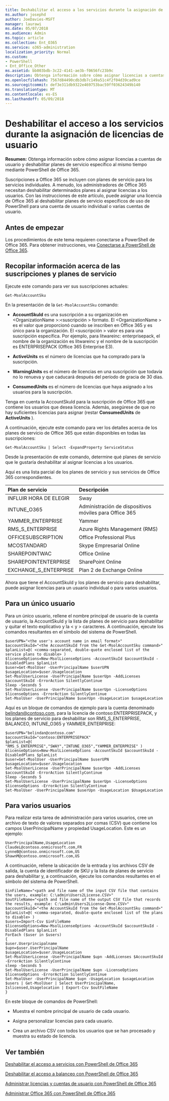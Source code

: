 ```yaml
---
title: Deshabilitar el acceso a los servicios durante la asignación de licencias de usuario
ms.author: josephd
author: JoeDavies-MSFT
manager: laurawi
ms.date: 05/07/2018
ms.audience: Admin
ms.topic: article
ms.collection: Ent_O365
ms.service: o365-administration
localization_priority: Normal
ms.custom:
- PowerShell
- Ent_Office_Other
ms.assetid: bb003bdb-3c22-4141-ae3b-f0656fc23b9c
description: Obtenga información sobre cómo asignar licencias a cuentas de usuario y deshabilitar planes de servicio específico al mismo tiempo mediante PowerShell de Office 365.
ms.openlocfilehash: 7567d84490cdb3db7c149a51c4f2f04d39cad9ce
ms.sourcegitcommit: def3e311db9322e469753bac59ff03624349b140
ms.translationtype: MT
ms.contentlocale: es-ES
ms.lasthandoff: 05/09/2018
---
```

# <a name="disable-access-to-services-while-assigning-user-licenses"></a>Deshabilitar el acceso a los servicios durante la asignación de licencias de usuario

**Resumen:**  Obtenga información sobre cómo asignar licencias a cuentas de usuario y deshabilitar planes de servicio específico al mismo tiempo mediante PowerShell de Office 365.
  
Suscripciones a Office 365 se incluyen con planes de servicio para los servicios individuales. A menudo, los administradores de Office 365 necesitan deshabilitar determinados planes al asignar licencias a los usuarios. Con las instrucciones de este artículo, puede asignar una licencia de Office 365 al deshabilitar planes de servicio específicos de uso de PowerShell para una cuenta de usuario individual o varias cuentas de usuario.
  
## <a name="before-you-begin"></a>Antes de empezar

Los procedimientos de este tema requieren conectarse a PowerShell de Office 365. Para obtener instrucciones, vea [Conectarse a PowerShell de Office 365](connect-to-office-365-powershell.md).
  
## <a name="collect-information-about-subscriptions-and-service-plans"></a>Recopilar información acerca de las suscripciones y planes de servicio

Ejecute este comando para ver sus suscripciones actuales:
  
```
Get-MsolAccountSku
```

En la presentación de la `Get-MsolAccountSku` comando:
  
- **AccountSkuId** es una suscripción a su organización en \<OrganizationName >:\<suscripción > formato. El \<OrganizationName > es el valor que proporcionó cuando se inscriben en Office 365 y es único para la organización. El \<suscripción > valor es para una suscripción específica. Por ejemplo, para litwareinc: enterprisepack, el nombre de la organización es litwareinc y el nombre de la suscripción es ENTERPRISEPACK (Office 365 Enterprise E3).
    
- **ActiveUnits** es el número de licencias que ha comprado para la suscripción.
    
- **WarningUnits** es el número de licencias en una suscripción que todavía no lo renueva y que caducará después del período de gracia de 30 días.
    
- **ConsumedUnits** es el número de licencias que haya asignado a los usuarios para la suscripción.
    
Tenga en cuenta la AccountSkuId para la suscripción de Office 365 que contiene los usuarios que desea licencia. Además, asegúrese de que no hay suficientes licencias para asignar (restar **ConsumedUnits** de **ActiveUnits** ).
  
A continuación, ejecute este comando para ver los detalles acerca de los planes de servicio de Office 365 que están disponibles en todas las suscripciones:
  
```
Get-MsolAccountSku | Select -ExpandProperty ServiceStatus
```

Desde la presentación de este comando, determine qué planes de servicio que le gustaría deshabilitar al asignar licencias a los usuarios.
  
Aquí es una lista parcial de los planes de servicio y sus servicios de Office 365 correspondientes.
  
|**Plan de servicio**|**Descripción**|
|:-----|:-----|
|INFLUIR HORA DE ELEGIR  <br/> |Sway  <br/> |
|INTUNE_O365  <br/> |Administración de dispositivos móviles para Office 365  <br/> |
|YAMMER_ENTERPRISE  <br/> |Yammer  <br/> |
|RMS_S_ENTERPRISE  <br/> |Azure Rights Management (RMS)  <br/> |
|OFFICESUBSCRIPTION  <br/> |Office Professional Plus  <br/> |
|MCOSTANDARD  <br/> |Skype Empresarial Online  <br/> |
|SHAREPOINTWAC  <br/> |Office Online  <br/> |
|SHAREPOINTENTERPRISE  <br/> |SharePoint Online  <br/> |
|EXCHANGE_S_ENTERPRISE  <br/> |Plan 2 de Exchange Online  <br/> |
   
Ahora que tiene el AccountSkuId y los planes de servicio para deshabilitar, puede asignar licencias para un usuario individual o para varios usuarios.
  
## <a name="for-a-single-user"></a>Para un único usuario

Para un único usuario, rellene el nombre principal de usuario de la cuenta de usuario, la AccountSkuId y la lista de planes de servicio para deshabilitar y quitar el texto explicativo y la \< y > caracteres. A continuación, ejecute los comandos resultantes en el símbolo del sistema de PowerShell.
  
```
$userUPN="<the user's account name in email format>"
$accountSkuId="<the AccountSkuId from the Get-MsolAccountSku command>"
$planList=@( <comma-separated, double-quote enclosed list of the service plans to disable> )
$licenseOptions=New-MsolLicenseOptions -AccountSkuId $accountSkuId -DisabledPlans $planList
$user=Get-MsolUser -UserPrincipalName $userUPN
$usageLocation=$user.Usagelocation
Set-MsolUserLicense -UserPrincipalName $userUpn -AddLicenses $accountSkuId -ErrorAction SilentlyContinue
Sleep -Seconds 5
Set-MsolUserLicense -UserPrincipalName $userUpn -LicenseOptions $licenseOptions -ErrorAction SilentlyContinue
Set-MsolUser -UserPrincipalName $userUpn -UsageLocation $usageLocation
```

Aquí es un bloque de comandos de ejemplo para la cuenta denominado belindan@contoso.com, para la licencia de contoso:ENTERPRISEPACK, y los planes de servicio para deshabilitar son RMS_S_ENTERPRISE, BALANCEO, INTUNE_O365 y YAMMER_ENTERPRISE:
  
```
$userUPN="belindan@contoso.com"
$accountSkuId="contoso:ENTERPRISEPACK"
$planList=@( "RMS_S_ENTERPRISE","SWAY","INTUNE_O365","YAMMER_ENTERPRISE" )
$licenseOptions=New-MsolLicenseOptions -AccountSkuId $accountSkuId -DisabledPlans $planList
$user=Get-MsolUser -UserPrincipalName $userUPN
$usageLocation=$user.Usagelocation
Set-MsolUserLicense -UserPrincipalName $userUpn -AddLicenses $accountSkuId -ErrorAction SilentlyContinue
Sleep -Seconds 5
Set-MsolUserLicense -UserPrincipalName $userUpn -LicenseOptions $licenseOptions -ErrorAction SilentlyContinue
Set-MsolUser -UserPrincipalName $userUpn -UsageLocation $UsageLocation
```

## <a name="for-multiple-users"></a>Para varios usuarios

Para realizar esta tarea de administración para varios usuarios, cree un archivo de texto de valores separados por comas (CSV) que contiene los campos UserPrincipalName y propiedad UsageLocation. Este es un ejemplo:
  
```
UserPrincipalName,UsageLocation
ClaudeL@contoso.onmicrosoft.com,FR
LynneB@contoso.onmicrosoft.com,US
ShawnM@contoso.onmicrosoft.com,US
```

A continuación, rellene la ubicación de la entrada y los archivos CSV de salida, la cuenta de identificador de SKU y la lista de planes de servicio para deshabilitar y, a continuación, ejecute los comandos resultantes en el símbolo del sistema de PowerShell.
  
```
$inFileName="<path and file name of the input CSV file that contains the users, example: C:\admin\Users2License.CSV>"
$outFileName="<path and file name of the output CSV file that records the results, example: C:\admin\Users2License-Done.CSV>"
$accountSkuId="<the AccountSkuId from the Get-MsolAccountSku command>"
$planList=@( <comma-separated, double-quote enclosed list of the plans to disable> )
$users=Import-Csv $inFileName
$licenseOptions=New-MsolLicenseOptions -AccountSkuId $accountSkuId -DisabledPlans $planList
ForEach ($user in $users)
{
$user.Userprincipalname
$upn=$user.UserPrincipalName
$usageLocation=$user.UsageLocation
Set-MsolUserLicense -UserPrincipalName $upn -AddLicenses $AccountSkuId -ErrorAction SilentlyContinue
sleep -Seconds 5
Set-MsolUserLicense -UserPrincipalName $upn -LicenseOptions $licenseOptions -ErrorAction SilentlyContinue
Set-MsolUser -UserPrincipalName $upn -UsageLocation $usageLocation
$users | Get-MsolUser | Select UserPrincipalName, Islicensed,Usagelocation | Export-Csv $outFileName
}
```

En este bloque de comandos de PowerShell:
  
- Muestra el nombre principal de usuario de cada usuario.
    
- Asigna personalizar licencias para cada usuario.
    
- Crea un archivo CSV con todos los usuarios que se han procesado y muestra su estado de licencia.
    
## <a name="see-also"></a>Ver también

[Deshabilitar el acceso a servicios con PowerShell de Office 365](disable-access-to-services-with-office-365-powershell.md)
  
[Deshabilitar el acceso a balanceo con PowerShell de Office 365](disable-access-to-sway-with-office-365-powershell.md)
  
[Administrar licencias y cuentas de usuario con PowerShell de Office 365](manage-user-accounts-and-licenses-with-office-365-powershell.md)
  
[Administrar Office 365 con PowerShell de Office 365](manage-office-365-with-office-365-powershell.md)

